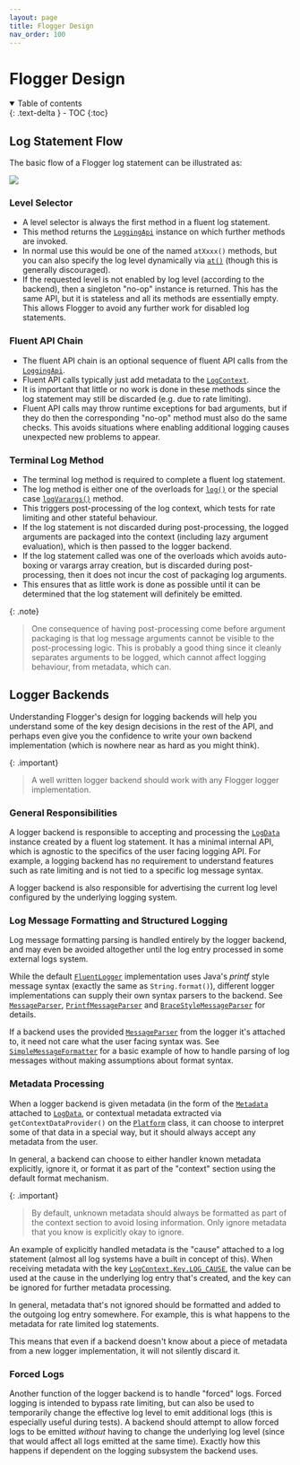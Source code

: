 ```yaml
---
layout: page
title: Flogger Design
nav_order: 100
---
```


# Flogger Design

<details open markdown="block">
  <summary>
    Table of contents
  </summary>
  {: .text-delta }
- TOC
{:toc}
</details>

## Log Statement Flow

The basic flow of a Flogger log statement can be illustrated as:

<img src="{{site.baseurl}}/assets/log_statement_flow.svg">

### Level Selector

* A level selector is always the first method in a fluent log statement.
* This method returns the [`LoggingApi`]({{site.LoggingApi}}) instance on which further methods are
  invoked.
* In normal use this would be one of the named `atXxxx()` methods, but you can also specify the log
  level dynamically via [`at()`]({{site.AbstractLogger}}#at(java.util.logging.Level))
  (though this is generally discouraged).
* If the requested level is not enabled by log level (according to the backend), then a singleton
  "no-op" instance is returned. This has the same API, but it is stateless and all its methods are
  essentially empty. This allows Flogger to avoid any further work for disabled log statements.

### Fluent API Chain

* The fluent API chain is an optional sequence of fluent API calls from the
  [`LoggingApi`]({{site.LoggingApi}}).
* Fluent API calls typically just add metadata to the [`LogContext`]({{site.LogContext}}).
* It is important that little or no work is done in these methods since the log statement may still
  be discarded (e.g. due to rate limiting).
* Fluent API calls may throw runtime exceptions for bad arguments, but if they do then the
  corresponding "no-op" method must also do the same checks. This avoids situations where enabling
  additional logging causes unexpected new problems to appear.

### Terminal Log Method

* The terminal log method is required to complete a fluent log statement.
* The log method is either one of the overloads for
  [`log()`]({{site.LoggingApi}}#log(java.lang.String,java.lang.Object)) or the special case
  [`logVarargs()`]({{site.LoggingApi}}#logVarargs(java.lang.String,java.lang.Object[])) method.
* This triggers post-processing of the log context, which tests for rate limiting and other stateful
  behaviour.
* If the log statement is not discarded during post-processing, the logged arguments are packaged
  into the context (including lazy argument evaluation), which is then passed to the logger backend.
* If the log statement called was one of the overloads which avoids auto-boxing or varargs array
  creation, but is discarded during post-processing, then it does not incur the cost of packaging
  log arguments.
* This ensures that as little work is done as possible until it can be determined that the log
  statement will definitely be emitted.

{: .note}
> One consequence of having post-processing come before argument packaging is that log message
> arguments cannot be visible to the post-processing logic. This is probably a good thing since
> it cleanly separates arguments to be logged, which cannot affect logging behaviour, from
> metadata, which can.

## Logger Backends

Understanding Flogger's design for logging backends will help you understand some of the key design
decisions in the rest of the API, and perhaps even give you the confidence to write your own backend
implementation (which is nowhere near as hard as you might think).

{: .important}
> A well written logger backend should work with any Flogger logger implementation.

### General Responsibilities

A logger backend is responsible to accepting and processing the [`LogData`]({{site.LogData}})
instance created by a fluent log statement. It has a minimal internal API, which is agnostic to the
specifics of the user facing logging API. For example, a logging backend has no requirement to
understand features such as rate limiting and is not tied to a specific log message syntax.

A logger backend is also responsible for advertising the current log level configured by the
underlying logging system.

### Log Message Formatting and Structured Logging

Log message formatting parsing is handled entirely by the logger backend, and may even be avoided
altogether until the log entry processed in some external logs system.

While the default [`FluentLogger`]({{site.FluentLogger}}) implementation uses Java's
*printf* style message syntax (exactly the same as `String.format()`), different logger
implementations can supply their own syntax parsers to the backend. See
[`MessageParser`]({{site.MessageParser}}),
[`PrintfMessageParser`]({{site.PrintfMessageParser}}) and
[`BraceStyleMessageParser`]({{site.BraceStyleMessageParser}}) for details.

If a backend uses the provided [`MessageParser`]({{site.MessageParser}}) from the logger it's
attached to, it need not care what the user facing syntax was. See
[`SimpleMessageFormatter`]({{site.SimpleMessageFormatter}}) for a basic example of how to handle
parsing of log messages without making assumptions about format syntax.

### Metadata Processing

When a logger backend is given metadata (in the form of the [`Metadata`]({{site.Metadata}})
attached to [`LogData`]({{site.LogData}}), or contextual metadata extracted via
`getContextDataProvider()` on the [`Platform`]({{site.Platform}}) class, it can choose to interpret
some of that data in a special way, but it should always accept any metadata from the user.

In general, a backend can choose to either handler known metadata explicitly, ignore it, or format
it as part of the "context" section using the default format mechanism.

{: .important}
> By default, unknown metadata should always be formatted as part of the context section to avoid
> losing information. Only ignore metadata that you know is explicitly okay to ignore.

An example of explicitly handled metadata is the "cause" attached to a log statement (almost all log
systems have a built in concept of this). When receiving metadata with the key
[`LogContext.Key.LOG_CAUSE`]({{site.LogContext-Key}}#LOG_CAUSE), the value can be used at the cause
in the underlying log entry that's created, and the key can be ignored for further metadata
processing.

In general, metadata that's not ignored should be formatted and added to the outgoing log entry
somewhere. For example, this is what happens to the metadata for rate limited log statements.

This means that even if a backend doesn't know about a piece of metadata from a new logger
implementation, it will not silently discard it.

### Forced Logs

Another function of the logger backend is to handle "forced" logs. Forced logging is intended to
bypass rate limiting, but can also be used to temporarily change the effective log level to emit
additional logs (this is especially useful during tests). A backend should attempt to allow forced
logs to be emitted *without* having to change the underlying log level (since that would affect all
logs emitted at the same time). Exactly how this happens if dependent on the logging subsystem the
backend uses.
